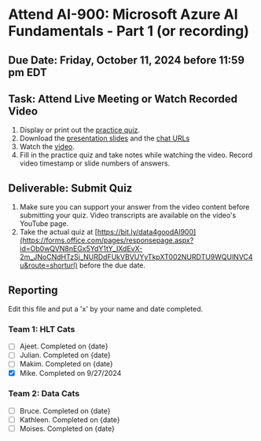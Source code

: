# Attend AI-900: Microsoft Azure AI Fundamentals - Part 1 (or recording)

## Due Date: Friday, October 11, 2024 before 11:59 pm EDT

## Task: Attend Live Meeting or Watch Recorded Video
1. Display or print out the [practice quiz](https://github.com/uaz-d4g/phase0/blob/3227295e768b279bbd384a259c970e2d94556308/3_azure_ai1/azure1_quiz.md).
1. Download the [presentation slides](https://github.com/uaz-d4g/phase0/blob/3227295e768b279bbd384a259c970e2d94556308/3_azure_ai1/MS_Azure_AI_Fund.pdf) and the [chat URLs](https://github.com/uaz-d4g/phase0/blob/3227295e768b279bbd384a259c970e2d94556308/3_azure_ai1/Keynote%20Webinar%20URLs%20for%20Chat.docx)
1. Watch the [video](https://youtu.be/Z5_7O7L5j-U).
1. Fill in the practice quiz and take notes while watching the video. Record video timestamp or slide numbers of answers.

## Deliverable: Submit Quiz
1. Make sure you can support your answer from the video content before submitting your quiz. Video transcripts are available on the video's YouTube page.
1. Take the actual quiz at [https://bit.ly/data4goodAI900](https://forms.office.com/pages/responsepage.aspx?id=Ob0wQVN8nEGx5YdY1tY_IXdEvX-2m_JNoCNdHTzSj_NURDdFUkVBVUYyTkpXT002NURDTU9WQUlNVC4u&route=shorturl) before the due date.

## Reporting
Edit this file and put a 'x' by your name and date completed.

### Team 1: HLT Cats
- [ ] Ajeet. Completed on {date}
- [ ] Julian. Completed on {date}
- [ ] Makim. Completed on {date}
- [x] Mike. Completed on 9/27/2024

### Team 2:  Data Cats
- [ ] Bruce. Completed on {date}
- [ ] Kathleen. Completed on {date}
- [ ] Moises. Completed on {date}